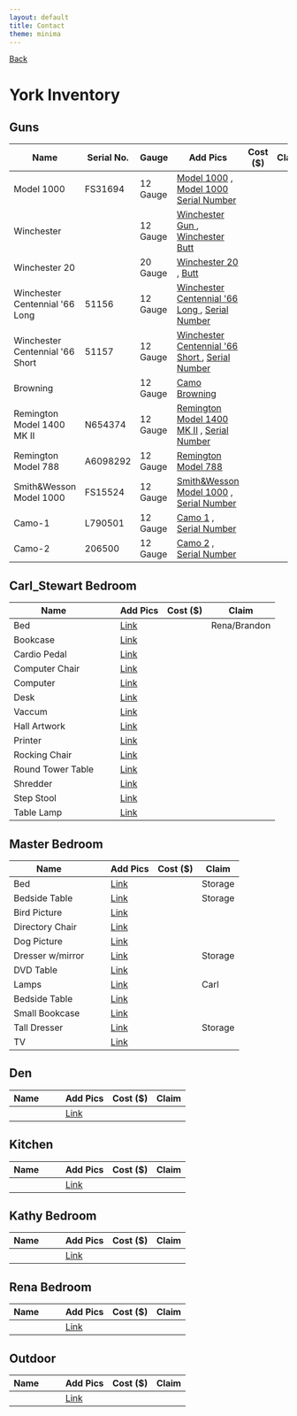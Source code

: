```yaml
---
layout: default
title: Contact
theme: minima
---
```

[Back](home.html)

# York Inventory
## Guns

| Name  |Serial No. |Gauge   |Add Pics | Cost ($) |Claim |
|-------|-----------|--------|---------|----------|----------|
| Model 1000     |  FS31694    |  12 Gauge    | [Model 1000](/Images/guns/Model1000_Gun.JPEG) , [Model 1000 Serial Number](/Images/guns/Model1000_SN.JPEG) |   |   |
| Winchester     |      |  12 Gauge    | [Winchester Gun ](/Images/guns/Winchester_Gun.JPEG) , [Winchester Butt](/Images/guns/Winchester_Butt.JPEG) |   |    |
| Winchester 20     |      |  20 Gauge    | [Winchester 20](/Images/Winchester_Gun20.JPEG)  , [Butt](/Images/guns/Winchester_20BUTT.JPEG) |   |    |
|Winchester Centennial '66 Long       | 51156   |  12 Gauge    | [Winchester Centennial '66 Long ](/Images/guns/WinchesterCentennial66_Gun1.JPEG)  , [Serial Number](/Images/guns/WinchesterCentennial66_Gun1_SN.JPEG) |   |    |
| Winchester Centennial '66 Short     |  51157   |  12 Gauge    | [Winchester Centennial '66 Short ](/Images/guns/WinchesterCenntennial_Gun2.JPEG)  , [Serial Number](/Images/guns/WinchesterCentennial_Gun2_SN.JPEG) |   |  |  
| Browning     |     |  12 Gauge    | [Camo Browning](/Images/guns/Camo_Gun.JPEG) |   |  | 
| Remington Model 1400 MK II |   N654374    |  12 Gauge    | [Remington Model 1400 MK II](/Images/guns/Remington%20Model%201400%20MK%20II_Gun.JPEG) , [Serial Number](/Images/guns/Remington%20Model%201400%20MK%20II%20SN.JPEG) |   |   |
|Remington Model 788      |  A6098292   |  12 Gauge    |[Remington Model 788](/Images/guns/UNK_Gun.JPEG)   |      |  |
|Smith&Wesson Model 1000       | FS15524   |  12 Gauge    | [Smith&Wesson Model 1000](/Images/guns/Smith&Wesson_Gun.JPEG) , [Serial Number](/Images/guns/Smith&Wesson_SN.JPEG) |   |   | 
|Camo-1     |  L790501   |  12 Gauge    | [Camo 1](/Images/Camo-1_Gun.JPEG) , [Serial Number](/Images/guns/Camo-1_SN.JPEG) |      |  |
|Camo-2     |  206500   |  12 Gauge    | [Camo 2](/Images/guns/Camo-2_Gun.JPEG) , [Serial Number](/Images/guns/Camo-2_SN.JPEG) |   |   |

## Carl_Stewart Bedroom

| Name  | |   |Add Pics | Cost ($) |Claim |
|-------|-|---|---------|----------|------|
| Bed      | |   |[Link](/Images/back/bed%20(4in).png)         |          | Rena/Brandon     |
| Bookcase      | |   |[Link](/Images/back/bookcase%20(4in).png)         |          |     |
|Cardio Pedal       | |   |[Link](/Images/back/cardio%20pedal%20(4in).png)         |          |     |
|Computer Chair       | |   |[Link](/Images/back/computer%20chair%20(4in).png)         |          |     |
| Computer      | |   |[Link](/Images/back/computer%20monitor_keyboard%20(4in).png)         |          |     |
| Desk      | |   |[Link](/Images/back/desk%20(4in).png)         |          |     |
|Vaccum       | |   |[Link](/Images/back/eureka%20vacuum%20(4in).png)         |          |     |
| Hall Artwork      | |   |[Link](/Images/back/hall%20artwork%20(4in).png)         |          |     |
| Printer      | |   |[Link](/Images/back/printer%20(4in).png)         |          |     |
| Rocking Chair      | |   |[Link](/Images/back/rocking%20chair%20(4in).png)         |          |     |
| Round Tower Table      | |   |[Link](/Images/back/round%20tower%20table%20(4in).png)         |          |     |
| Shredder      | |   |[Link](/Images/back/shredder%20(4in).png)         |          |     |
| Step Stool      | |   |[Link](/Images/back/step%20stool%20(4in).png)         |          |     |
|Table Lamp      | |   |[Link](/Images/back/table%20lamp%20(4in).png)         |          |     |

## Master Bedroom

| Name  | |  |Add Pics | Cost ($) |Claim |
|-------|-----------|--------|---------|----------|------|
| Bed      |  |  | [Link](/Images/master/bed.png)  |     | Storage |
| Bedside Table     |  |  | [Link](/Images/master/bedside%20table%20(4in).png)  |     |Storage  |
| Bird Picture     |  |  | [Link](/Images/master/bird%20pic%20(4in).png)  |     |  |
|Directory Chair      |  |  | [Link](/Images/master/chair%20(4in).png)  |     |  |
| Dog Picture     |  |  | [Link](/Images/master/dog%20picture%20(4in).png)  |     |  |
| Dresser w/mirror     |  |  | [Link](/Images/master/dresser%20with%20mirror%20(4in).png)  |     |Storage  |
| DVD Table     |  |  | [Link](/Images/master/DVD%20table%20(4in).png)  |     |  |
| Lamps     |  |  | [Link](/Images/master/lamps%20(4in).png)  |     | Carl |
|Bedside Table      |  |  | [Link](/Images/master/narrow%20bedside%20table%20(4in).png)  |     |  |
| Small Bookcase     |  |  | [Link](/Images/master/small%20bookcase%20(4in).png)  |     |  |
| Tall Dresser     |  |  | [Link](/Images/master/tall%20dresser%20(4in).png)  |     |Storage  |
| TV     |  |  | [Link](/Images/master/tv%20(4in).png)  |     |  |


## Den

| Name  | | |Add Pics | Cost ($) |Claim |
|-------|-|-|---------|----------|------|
|       |  |  | [Link](/Images)  |     |  |

## Kitchen

| Name  | | |Add Pics | Cost ($) |Claim |
|-------|-|-|---------|----------|------|
|       |  |  | [Link](/Images)  |     |  |

## Kathy Bedroom

| Name  | | |Add Pics | Cost ($) |Claim |
|-------|-|-|---------|----------|------|
|       |  |  | [Link](/Images)  |     |  |

## Rena Bedroom

| Name  | | |Add Pics | Cost ($) |Claim |
|-------|-|-|---------|----------|------|
|       |  |  | [Link](/Images)  |     |  |

## Outdoor

| Name  | | |Add Pics | Cost ($) |Claim |
|-------|-|-|---------|----------|------|
|       |  |  | [Link](/Images)  |     |  |





<!-- |      |[![Model 1000](/Images/Model1000_SN.JPEG)](https://example.com)  |  |   |   |   | -->
